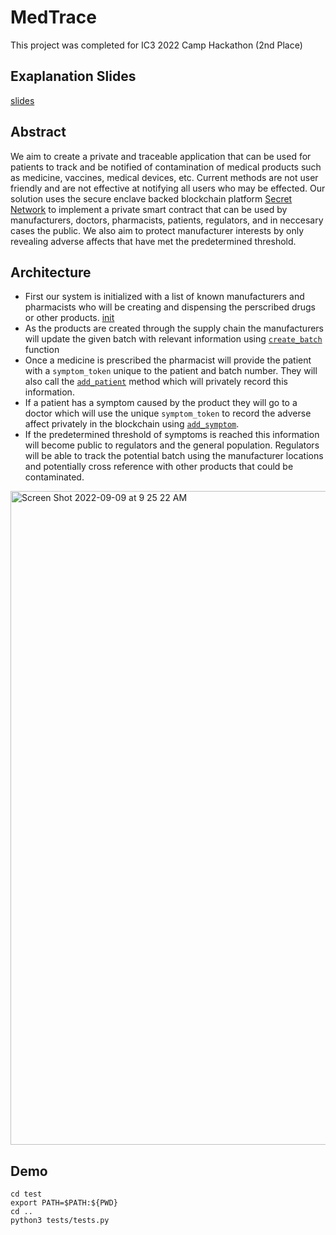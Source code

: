 # MedTrace
This project was completed for IC3 2022 Camp Hackathon (2nd Place)

## Exaplanation Slides
[slides](https://docs.google.com/presentation/d/1wSdZ-LFQ6cE-TV7JmsYidm7367ONyk6vjcO6R16wLYw/edit?usp=sharing)

## Abstract
We aim to create a private and traceable application that can be used for patients to track and be notified of contamination of medical products such as medicine, vaccines, medical devices, etc. Current methods are not user friendly and are not effective at notifying all users who may be effected. Our solution uses the secure enclave backed blockchain platform [Secret Network](https://scrt.network) to implement a private smart contract that can be used by manufacturers, doctors, pharmacists, patients, regulators, and in neccesary cases the public. We also aim to protect manufacturer interests by only revealing adverse affects that have met the predetermined threshold.

## Architecture
* First our system is initialized with a list of known manufacturers and pharmacists who will be creating and dispensing the perscribed drugs or other products. [init](https://github.com/njeans/secret-tippingpoint/blob/master/src/contract.rs#L25)
* As the products are created through the supply chain the manufacturers will update the given batch with relevant information using [`create_batch`](https://github.com/njeans/secret-tippingpoint/blob/master/src/contract.rs#L58) function 
* Once a medicine is prescribed the pharmacist will provide the patient with a `symptom_token` unique to the patient and batch number. They will also call the [`add_patient`](https://github.com/njeans/secret-tippingpoint/blob/master/src/contract.rs#L96) method which will privately record this information.
* If a patient has a symptom caused by the product they will go to a doctor which will use the unique `symptom_token` to record the adverse affect privately in the blockchain using [`add_symptom`](https://github.com/njeans/secret-tippingpoint/blob/master/src/contract.rs#L96).
* If the predetermined threshold of symptoms is reached this information will become public to regulators and the general population. Regulators will be able to track the potential batch using the manufacturer locations and potentially cross reference with other products that could be contaminated.

<img width="1046" alt="Screen Shot 2022-09-09 at 9 25 22 AM" src="https://user-images.githubusercontent.com/12213974/189360381-4729e8d8-13c4-4d5d-b69c-f3b94a775ada.png">

## Demo 

```
cd test
export PATH=$PATH:${PWD}
cd ..
python3 tests/tests.py
```
